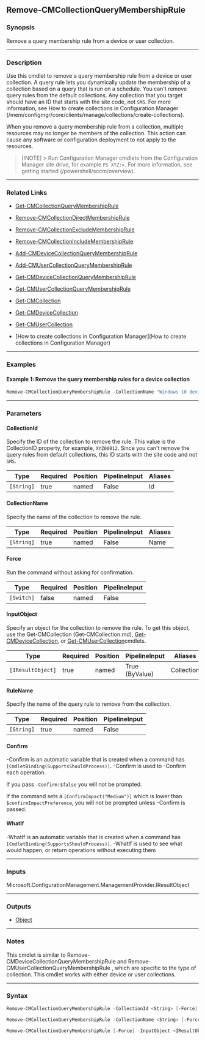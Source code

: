 Remove-CMCollectionQueryMembershipRule
--------------------------------------




### Synopsis
Remove a query membership rule from a device or user collection.



---


### Description

Use this cmdlet to remove a query membership rule from a device or user collection. A query rule lets you dynamically update the membership of a collection based on a query that is run on a schedule. You can't remove query rules from the default collections. Any collection that you target should have an ID that starts with the site code, not `SMS`. For more information, see How to create collections in Configuration Manager (/mem/configmgr/core/clients/manage/collections/create-collections).



When you remove a query membership rule from a collection, multiple resources may no longer be members of the collection. This action can cause any software or configuration deployment to not apply to the resources.



> [!NOTE] > Run Configuration Manager cmdlets from the Configuration Manager site drive, for example `PS XYZ:>`. For more information, see getting started (/powershell/sccm/overview).



---


### Related Links
* [Get-CMCollectionQueryMembershipRule](Get-CMCollectionQueryMembershipRule)



* [Remove-CMCollectionDirectMembershipRule](Remove-CMCollectionDirectMembershipRule)



* [Remove-CMCollectionExcludeMembershipRule](Remove-CMCollectionExcludeMembershipRule)



* [Remove-CMCollectionIncludeMembershipRule](Remove-CMCollectionIncludeMembershipRule)



* [Add-CMDeviceCollectionQueryMembershipRule](Add-CMDeviceCollectionQueryMembershipRule)



* [Add-CMUserCollectionQueryMembershipRule](Add-CMUserCollectionQueryMembershipRule)



* [Get-CMDeviceCollectionQueryMembershipRule](Get-CMDeviceCollectionQueryMembershipRule)



* [Get-CMUserCollectionQueryMembershipRule](Get-CMUserCollectionQueryMembershipRule)



* [Get-CMCollection](Get-CMCollection)



* [Get-CMDeviceCollection](Get-CMDeviceCollection)



* [Get-CMUserCollection](Get-CMUserCollection)



* [How to create collections in Configuration Manager](How to create collections in Configuration Manager)





---


### Examples
#### Example 1: Remove the query membership rules for a device collection
```PowerShell
Remove-CMCollectionQueryMembershipRule -CollectionName "Windows 10 devices" -RuleName "TPM" -Force
```



---


### Parameters
#### **CollectionId**

Specify the ID of the collection to remove the rule. This value is the CollectionID property, for example, `XYZ00012`. Since you can't remove the query rules from default collections, this ID starts with the site code and not `SMS`.






|Type      |Required|Position|PipelineInput|Aliases|
|----------|--------|--------|-------------|-------|
|`[String]`|true    |named   |False        |Id     |



#### **CollectionName**

Specify the name of the collection to remove the rule.






|Type      |Required|Position|PipelineInput|Aliases|
|----------|--------|--------|-------------|-------|
|`[String]`|true    |named   |False        |Name   |



#### **Force**

Run the command without asking for confirmation.






|Type      |Required|Position|PipelineInput|
|----------|--------|--------|-------------|
|`[Switch]`|false   |named   |False        |



#### **InputObject**

Specify an object for the collection to remove the rule. To get this object, use the Get-CMCollection (Get-CMCollection.md), [Get-CMDeviceCollection](Get-CMDeviceCollection.md), or [Get-CMUserCollection](Get-CMUserCollection.md)cmdlets.






|Type             |Required|Position|PipelineInput |Aliases   |
|-----------------|--------|--------|--------------|----------|
|`[IResultObject]`|true    |named   |True (ByValue)|Collection|



#### **RuleName**

Specify the name of the query rule to remove from the collection.






|Type      |Required|Position|PipelineInput|
|----------|--------|--------|-------------|
|`[String]`|true    |named   |False        |



#### **Confirm**
-Confirm is an automatic variable that is created when a command has ```[CmdletBinding(SupportsShouldProcess)]```.
-Confirm is used to -Confirm each operation.

If you pass ```-Confirm:$false``` you will not be prompted.


If the command sets a ```[ConfirmImpact("Medium")]``` which is lower than ```$confirmImpactPreference```, you will not be prompted unless -Confirm is passed.

#### **WhatIf**
-WhatIf is an automatic variable that is created when a command has ```[CmdletBinding(SupportsShouldProcess)]```.
-WhatIf is used to see what would happen, or return operations without executing them


---


### Inputs
Microsoft.ConfigurationManagement.ManagementProvider.IResultObject





---


### Outputs
* [Object](https://learn.microsoft.com/en-us/dotnet/api/System.Object)






---


### Notes
This cmdlet is similar to Remove-CMDeviceCollectionQueryMembershipRule and Remove-CMUserCollectionQueryMembershipRule , which are specific to the type of collection. This cmdlet works with either device or user collections.



---


### Syntax
```PowerShell
Remove-CMCollectionQueryMembershipRule -CollectionId <String> [-Force] -RuleName <String> [-Confirm] [-WhatIf] [<CommonParameters>]
```
```PowerShell
Remove-CMCollectionQueryMembershipRule -CollectionName <String> [-Force] -RuleName <String> [-Confirm] [-WhatIf] [<CommonParameters>]
```
```PowerShell
Remove-CMCollectionQueryMembershipRule [-Force] -InputObject <IResultObject> -RuleName <String> [-Confirm] [-WhatIf] [<CommonParameters>]
```
